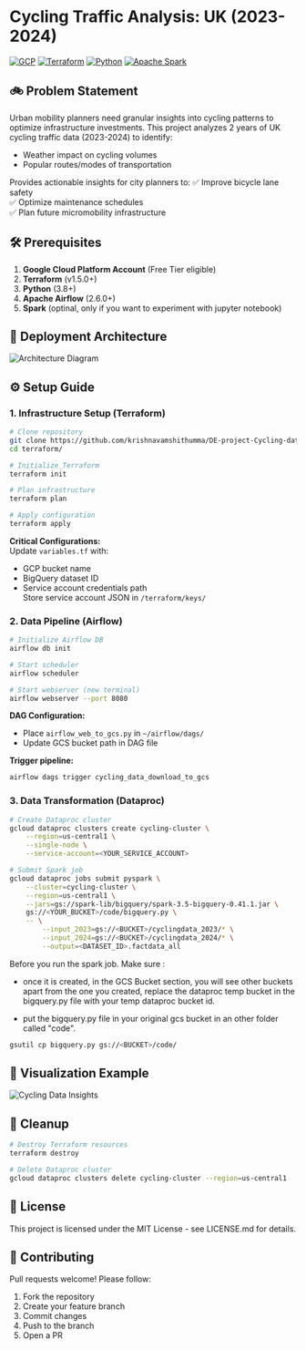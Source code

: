 # Cycling Traffic Analysis: UK (2023-2024)

[![GCP](https://img.shields.io/badge/Google_Cloud-4285F4?style=for-the-badge&logo=google-cloud&logoColor=white)](https://cloud.google.com)
[![Terraform](https://img.shields.io/badge/Terraform-7B42BC?style=for-the-badge&logo=terraform&logoColor=white)](https://www.terraform.io/)
[![Python](https://img.shields.io/badge/Python-3776AB?style=for-the-badge&logo=python&logoColor=white)](https://www.python.org)
[![Apache Spark](https://img.shields.io/badge/Apache_Spark-FDEE21?style=for-the-badge&logo=apachespark&logoColor=black)](https://spark.apache.org/)

## 🚲 Problem Statement
Urban mobility planners need granular insights into cycling patterns to optimize infrastructure investments. This project analyzes 2 years of UK cycling traffic data (2023-2024) to identify:
- Weather impact on cycling volumes
- Popular routes/modes of transportation

Provides actionable insights for city planners to:
✅ Improve bicycle lane safety  
✅ Optimize maintenance schedules  
✅ Plan future micromobility infrastructure  

## 🛠️ Prerequisites
1. **Google Cloud Platform Account** (Free Tier eligible)
2. **Terraform** (v1.5.0+)
3. **Python** (3.8+)
4. **Apache Airflow** (2.6.0+)
4. **Spark** (optinal, only if you want to experiment with jupyter notebook)

## 🚀 Deployment Architecture
![Architecture Diagram](images/architecture.png) <!-- Replace with actual diagram -->

## ⚙️ Setup Guide

### 1. Infrastructure Setup (Terraform)
```bash
# Clone repository
git clone https://github.com/krishnavamshithumma/DE-project-Cycling-data-analysis-UK-2023-2024-.git
cd terraform/

# Initialize Terraform
terraform init

# Plan infrastructure
terraform plan

# Apply configuration
terraform apply
```
**Critical Configurations:**  
Update `variables.tf` with:
- GCP bucket name
- BigQuery dataset ID
- Service account credentials path  
Store service account JSON in `/terraform/keys/`

### 2. Data Pipeline (Airflow)
```bash
# Initialize Airflow DB
airflow db init

# Start scheduler
airflow scheduler

# Start webserver (new terminal)
airflow webserver --port 8080
```
**DAG Configuration:**  
- Place `airflow_web_to_gcs.py` in `~/airflow/dags/`
- Update GCS bucket path in DAG file  

**Trigger pipeline:**  
```bash
airflow dags trigger cycling_data_download_to_gcs
```

### 3. Data Transformation (Dataproc)
```bash
# Create Dataproc cluster
gcloud dataproc clusters create cycling-cluster \
    --region=us-central1 \
    --single-node \
    --service-account=<YOUR_SERVICE_ACCOUNT>

# Submit Spark job
gcloud dataproc jobs submit pyspark \
    --cluster=cycling-cluster \
    --region=us-central1 \
    --jars=gs://spark-lib/bigquery/spark-3.5-bigquery-0.41.1.jar \
    gs://<YOUR_BUCKET>/code/bigquery.py \
    -- \
        --input_2023=gs://<BUCKET>/cyclingdata_2023/* \
        --input_2024=gs://<BUCKET>/cyclingdata_2024/* \
        --output=<DATASET_ID>.factdata_all
```
Before you run the spark job. Make sure :

- once it is created, in the GCS Bucket section, you will see other buckets apart from the one you created, replace the dataproc temp bucket in the bigquery.py file with your temp dataproc bucket id.

- put the bigquery.py file in your original gcs bucket in an other folder called "code".
```bash
gsutil cp bigquery.py gs://<BUCKET>/code/
```

## 💊 Visualization Example
![Cycling Data Insights](images/visualization.png)

## 🧹 Cleanup
```bash
# Destroy Terraform resources
terraform destroy

# Delete Dataproc cluster
gcloud dataproc clusters delete cycling-cluster --region=us-central1
```

## 📝 License
This project is licensed under the MIT License - see LICENSE.md for details.

## 🤝 Contributing
Pull requests welcome! Please follow:
1. Fork the repository
2. Create your feature branch
3. Commit changes
4. Push to the branch
5. Open a PR

